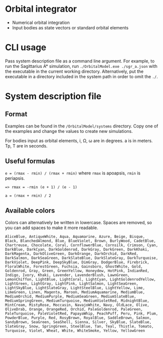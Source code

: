 # Orbital integrator

- Numerical orbital integration
- Input bodies as state vectors or standard orbital elements

# CLI usage

Pass system description file as a command line argument. For example, to run the Sagittarius A* simulation, run `./OrbitalModel.exe ./sgr_a.json` with the executable in the current working directory. Alternatively, put the executable in a directory included in the system path in order to omit the `./`.

# System description file

## Format

Examples can be found in the `/OrbitalModel/systems` directory. Copy one of the examples and change the values to create new simulations. 

For bodies input as orbital elements, i, Ω, ω are in degrees. a is in meters. Tp, T are in seconds. 

## Useful formulas

`e = (rmax - rmin) / (rmax + rmin)` where `rmax` is apoapsis, `rmin` is periapsis.

`=> rmax = -rmin (e + 1) / (e - 1)`

`a = (rmax + rmin) / 2`

## Available colors

Colors can alternatively be written in lowercase. Spaces are removed, so you can add spaces to make it more readable.

```
AliceBlue, AntiqueWhite, Aqua, Aquamarine, Azure, Beige, Bisque, Black, BlanchedAlmond, Blue, BlueViolet, Brown, BurlyWood, CadetBlue, Chartreuse, Chocolate, Coral, CornflowerBlue, Cornsilk, Crimson, Cyan, DarkBlue, DarkCyan, DarkGoldenrod, DarkGray, DarkGreen, DarkKhaki, DarkMagenta, DarkOliveGreen, DarkOrange, DarkOrchid, DarkRed, DarkSalmon, DarkSeaGreen, DarkSlateBlue, DarkSlateGray, DarkTurquoise, DarkViolet, DeepPink, DeepSkyBlue, DimGray, DodgerBlue, Firebrick, FloralWhite, ForestGreen, Fuchsia, Gainsboro, GhostWhite, Gold, Goldenrod, Gray, Green, GreenYellow, Honeydew, HotPink, IndianRed, Indigo, Ivory, Khaki, Lavender, LavenderBlush, LawnGreen, LemonChiffon, LightBlue, LightCoral, LightCyan, LightGoldenrodYellow, LightGreen, LightGray, LightPink, LightSalmon, LightSeaGreen, LightSkyBlue, LightSlateGray, LightSteelBlue, LightYellow, Lime, LimeGreen, Linen, Magenta, Maroon, MediumAquamarine, MediumBlue, MediumOrchid, MediumPurple, MediumSeaGreen, MediumSlateBlue, MediumSpringGreen, MediumTurquoise, MediumVioletRed, MidnightBlue, MintCream, MistyRose, Moccasin, NavajoWhite, Navy, OldLace, Olive, OliveDrab, Orange, OrangeRed, Orchid, PaleGoldenrod, PaleGreen, PaleTurquoise, PaleVioletRed, PapayaWhip, PeachPuff, Peru, Pink, Plum, PowderBlue, Purple, Red, RosyBrown, RoyalBlue, SaddleBrown, Salmon, SandyBrown, SeaGreen, SeaShell, Sienna, Silver, SkyBlue, SlateBlue, SlateGray, Snow, SpringGreen, SteelBlue, Tan, Teal, Thistle, Tomato, Turquoise, Violet, Wheat, White, WhiteSmoke, Yellow, YellowGreen
```